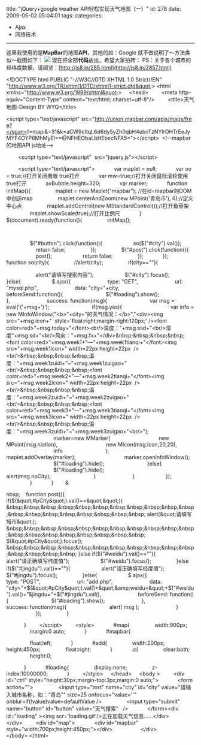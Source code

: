 title: "jQuery+google weather API轻松实现天气地图（一）"
id: 278
date: 2009-05-02 05:04:01
tags: 
categories: 
- Ajax
- 网络技术
---

这里我使用的是**MapBar**的地图**API**，其他的如：Google 就不做说明了～方法类似～截图如下：
[![](/uploads/userup/0905/021309521305.png)](/uploads/userup/0905/021309521305.png)
现在把全部**代码**放出，希望大家拍砖：
PS：关于各个城市的经纬度数据，请阅览：[http://js8.in/285.html](http://js8.in/2857.html)
<!--more-->

&lt;!DOCTYPE html PUBLIC &quot;-//W3C//DTD XHTML 1.0 Strict//EN&quot; &quot;http://www.w3.org/TR/xhtml1/DTD/xhtml1-strict.dtd&quot;&gt;
&lt;html xmlns=&quot;http://www.w3.org/1999/xhtml&quot;&gt;
&nbsp;&nbsp;&nbsp; &lt;head&gt;
&nbsp;&nbsp;&nbsp;&nbsp;&nbsp;&nbsp;&nbsp; &lt;meta http-equiv=&quot;Content-Type&quot; content=&quot;text/html; charset=utf-8&quot;/&gt;
&nbsp;&nbsp;&nbsp;&nbsp;&nbsp;&nbsp;&nbsp; &lt;title&gt;天气地图-Design BY WYQ&lt;/title&gt;&nbsp;&nbsp;&nbsp;&nbsp;&nbsp;&nbsp;&nbsp; <span><span class="tag">
</span></span>

<span><span class="tag">&lt;</span><span class="tag-name">script</span><span>&nbsp;</span><span class="attribute">type</span><span>=</span><span class="attribute-value">&quot;text/javascript&quot;</span><span>&nbsp;</span><span class="attribute">src</span><span>=&quot;http://union.mapbar.com/apis/maps/free?</span><span class="attribute">f</span><span>=</span><span class="attribute-value">mapi</span><span>&amp;</span><span class="attribute"></span><span>=</span><span class="attribute-value">31</span>&amp;<span class="attribute">k</span><span>=</span><span class="attribute-value">aCW9cItqL6d6dy5yZh0qbH4ebnTzNYlrOHTrEeJyMYF4OYP</span><span></span><span class="attribute">6MhMyEl</span><span>==@</span><span class="attribute"></span><span></span><span class="attribute">NFHEObaLbHEbecNFA5</span><span>=&quot;</span><span class="tag">&gt;</span><span class="tag">&lt;/</span><span class="tag-name">script</span><span class="tag">&gt;</span><span>&nbsp; &lt;!--mapbar的地图API js地址--&gt;
</span></span>

&nbsp;&nbsp;&nbsp;&nbsp;&nbsp;&nbsp;&nbsp; &lt;script type=&quot;text/javascript&quot;&nbsp; src=&quot;jquery.js&quot;&gt;&lt;/script&gt;
&nbsp;&nbsp;&nbsp;&nbsp;&nbsp;&nbsp;&nbsp; 

&nbsp;&nbsp;&nbsp;&nbsp;&nbsp;&nbsp;&nbsp; &lt;script type=&quot;text/javascript&quot;&gt;
&nbsp;&nbsp;&nbsp;&nbsp;&nbsp;&nbsp;&nbsp;&nbsp;&nbsp;&nbsp;&nbsp; var maplet = null;
&nbsp;&nbsp;&nbsp;&nbsp;&nbsp;&nbsp;&nbsp;&nbsp;&nbsp;&nbsp;&nbsp; var oo = true;//打开关闭鹰眼 true打开
&nbsp;&nbsp;&nbsp;&nbsp;&nbsp;&nbsp;&nbsp;&nbsp;&nbsp;&nbsp;&nbsp; var mw=true;//打开关闭鼠标滚轮使用 true打开
&nbsp;&nbsp;&nbsp;&nbsp;&nbsp;&nbsp;&nbsp;&nbsp;&nbsp;&nbsp;&nbsp; avBubble.height=320;
&nbsp;&nbsp;&nbsp;&nbsp;&nbsp;&nbsp;&nbsp;&nbsp;&nbsp;&nbsp;&nbsp; var marker;
&nbsp;&nbsp;&nbsp;&nbsp;&nbsp;&nbsp;&nbsp;&nbsp;&nbsp;&nbsp;&nbsp; function initMap(){
&nbsp;&nbsp;&nbsp;&nbsp;&nbsp;&nbsp;&nbsp;&nbsp;&nbsp;&nbsp;&nbsp;&nbsp;&nbsp;&nbsp;&nbsp; maplet = new Maplet(&quot;mapbar&quot;); //在id=mapbar的DOM中创造map
&nbsp;&nbsp;&nbsp;&nbsp;&nbsp;&nbsp;&nbsp;&nbsp;&nbsp;&nbsp;&nbsp;&nbsp;&nbsp;&nbsp;&nbsp; maplet.centerAndZoom(new MPoint('青岛市'), 6);//定义中心点
&nbsp;&nbsp;&nbsp;&nbsp;&nbsp;&nbsp;&nbsp;&nbsp;&nbsp;&nbsp;&nbsp;&nbsp;&nbsp;&nbsp;&nbsp; maplet.addControl(new MStandardControl());//打开鱼骨架
&nbsp;&nbsp;&nbsp;&nbsp;&nbsp;&nbsp;&nbsp;&nbsp;&nbsp;&nbsp;&nbsp;&nbsp;&nbsp;&nbsp;&nbsp; maplet.showScale(true);//打开比例尺
&nbsp;&nbsp;&nbsp;&nbsp;&nbsp;&nbsp;&nbsp;&nbsp;&nbsp;&nbsp;&nbsp; }
&nbsp;&nbsp;&nbsp;&nbsp;&nbsp;&nbsp;&nbsp;&nbsp;&nbsp;&nbsp;&nbsp; $(document).ready(function(){
&nbsp;&nbsp;&nbsp;&nbsp;&nbsp;&nbsp;&nbsp;&nbsp;&nbsp;&nbsp;&nbsp;&nbsp;&nbsp;&nbsp;&nbsp; initMap();

&nbsp;&nbsp;&nbsp;&nbsp;&nbsp;&nbsp;&nbsp;&nbsp;&nbsp;&nbsp;&nbsp;&nbsp;&nbsp;&nbsp;&nbsp;&nbsp;

&nbsp;&nbsp;&nbsp;&nbsp;&nbsp;&nbsp;&nbsp;&nbsp;&nbsp;&nbsp;&nbsp;&nbsp;&nbsp;&nbsp;&nbsp; $(&quot;#button&quot;).click(function(){
&nbsp;&nbsp;&nbsp;&nbsp;&nbsp;&nbsp;&nbsp;&nbsp;&nbsp;&nbsp;&nbsp;&nbsp;&nbsp;&nbsp;&nbsp;&nbsp;&nbsp;&nbsp;&nbsp; so($(&quot;#city&quot;).val());
&nbsp;&nbsp;&nbsp;&nbsp;&nbsp;&nbsp;&nbsp;&nbsp;&nbsp;&nbsp;&nbsp;&nbsp;&nbsp;&nbsp;&nbsp;&nbsp;&nbsp;&nbsp;&nbsp; return false;
&nbsp;&nbsp;&nbsp;&nbsp;&nbsp;&nbsp;&nbsp;&nbsp;&nbsp;&nbsp;&nbsp;&nbsp;&nbsp;&nbsp;&nbsp; });
&nbsp;&nbsp;&nbsp;&nbsp;&nbsp;&nbsp;&nbsp;&nbsp;&nbsp;&nbsp;&nbsp;&nbsp;&nbsp;&nbsp;&nbsp; $(&quot;#post&quot;).click(function(){
&nbsp;&nbsp;&nbsp;&nbsp;&nbsp;&nbsp;&nbsp;&nbsp;&nbsp;&nbsp;&nbsp;&nbsp;&nbsp;&nbsp;&nbsp;&nbsp;&nbsp;&nbsp;&nbsp; post();
&nbsp;&nbsp;&nbsp;&nbsp;&nbsp;&nbsp;&nbsp;&nbsp;&nbsp;&nbsp;&nbsp;&nbsp;&nbsp;&nbsp;&nbsp;&nbsp;&nbsp;&nbsp;&nbsp; return false;
&nbsp;&nbsp;&nbsp;&nbsp;&nbsp;&nbsp;&nbsp;&nbsp;&nbsp;&nbsp;&nbsp;&nbsp;&nbsp;&nbsp;&nbsp; });
&nbsp;&nbsp;&nbsp;&nbsp;&nbsp;&nbsp;&nbsp;&nbsp;&nbsp;&nbsp;&nbsp; });
&nbsp;&nbsp;&nbsp;&nbsp;&nbsp;&nbsp;&nbsp;&nbsp;&nbsp;&nbsp;&nbsp; function so(city){
&nbsp;&nbsp;&nbsp;&nbsp;&nbsp;&nbsp;&nbsp;&nbsp;&nbsp;&nbsp;&nbsp;&nbsp;&nbsp;&nbsp;&nbsp; //alert(city);
&nbsp;&nbsp;&nbsp;&nbsp;&nbsp;&nbsp;&nbsp;&nbsp;&nbsp;&nbsp;&nbsp;&nbsp;&nbsp;&nbsp;&nbsp; if(city==&quot;&quot;){

&nbsp;&nbsp;&nbsp;&nbsp;&nbsp;&nbsp;&nbsp;&nbsp;&nbsp;&nbsp;&nbsp;&nbsp;&nbsp;&nbsp;&nbsp;&nbsp;&nbsp;&nbsp;&nbsp; alert(&quot;请填写搜索内容&quot;);
&nbsp;&nbsp;&nbsp;&nbsp;&nbsp;&nbsp;&nbsp;&nbsp;&nbsp;&nbsp;&nbsp;&nbsp;&nbsp;&nbsp;&nbsp;&nbsp;&nbsp;&nbsp;&nbsp; $(&quot;#city&quot;).focus();
&nbsp;&nbsp;&nbsp;&nbsp;&nbsp;&nbsp;&nbsp;&nbsp;&nbsp;&nbsp;&nbsp;&nbsp;&nbsp;&nbsp;&nbsp; }else{
&nbsp;&nbsp;&nbsp;&nbsp;&nbsp;&nbsp;&nbsp;&nbsp;&nbsp;&nbsp;&nbsp;&nbsp;&nbsp;&nbsp;&nbsp;&nbsp;&nbsp;&nbsp;&nbsp; $.ajax({
&nbsp;&nbsp;&nbsp;&nbsp;&nbsp;&nbsp;&nbsp;&nbsp;&nbsp;&nbsp;&nbsp;&nbsp;&nbsp;&nbsp;&nbsp;&nbsp;&nbsp;&nbsp;&nbsp;&nbsp;&nbsp;&nbsp;&nbsp; type: &quot;GET&quot;,
&nbsp;&nbsp;&nbsp;&nbsp;&nbsp;&nbsp;&nbsp;&nbsp;&nbsp;&nbsp;&nbsp;&nbsp;&nbsp;&nbsp;&nbsp;&nbsp;&nbsp;&nbsp;&nbsp;&nbsp;&nbsp;&nbsp;&nbsp; url: &quot;mysql.php&quot;,
&nbsp;&nbsp;&nbsp;&nbsp;&nbsp;&nbsp;&nbsp;&nbsp;&nbsp;&nbsp;&nbsp;&nbsp;&nbsp;&nbsp;&nbsp;&nbsp;&nbsp;&nbsp;&nbsp;&nbsp;&nbsp;&nbsp;&nbsp; data: &quot;city=&quot;+city,
&nbsp;&nbsp;&nbsp;&nbsp;&nbsp;&nbsp;&nbsp;&nbsp;&nbsp;&nbsp;&nbsp;&nbsp;&nbsp;&nbsp;&nbsp;&nbsp;&nbsp;&nbsp;&nbsp;&nbsp;&nbsp;&nbsp;&nbsp; beforeSend:function(){
&nbsp;&nbsp;&nbsp;&nbsp;&nbsp;&nbsp;&nbsp;&nbsp;&nbsp;&nbsp;&nbsp;&nbsp;&nbsp;&nbsp;&nbsp;&nbsp;&nbsp;&nbsp;&nbsp;&nbsp;&nbsp;&nbsp;&nbsp;&nbsp;&nbsp;&nbsp;&nbsp; $(&quot;#loading&quot;).show();
&nbsp;&nbsp;&nbsp;&nbsp;&nbsp;&nbsp;&nbsp;&nbsp;&nbsp;&nbsp;&nbsp;&nbsp;&nbsp;&nbsp;&nbsp;&nbsp;&nbsp;&nbsp;&nbsp;&nbsp;&nbsp;&nbsp;&nbsp; },
&nbsp;&nbsp;&nbsp;&nbsp;&nbsp;&nbsp;&nbsp;&nbsp;&nbsp;&nbsp;&nbsp;&nbsp;&nbsp;&nbsp;&nbsp;&nbsp;&nbsp;&nbsp;&nbsp;&nbsp;&nbsp;&nbsp;&nbsp; success: function(msg){
&nbsp;&nbsp;&nbsp;&nbsp;&nbsp;&nbsp;&nbsp;&nbsp;&nbsp;&nbsp;&nbsp;&nbsp;&nbsp;&nbsp;&nbsp;&nbsp;&nbsp;&nbsp;&nbsp;&nbsp;&nbsp;&nbsp;&nbsp;&nbsp;&nbsp;&nbsp;&nbsp; var msg = eval('('+msg+')');
&nbsp;&nbsp;&nbsp;&nbsp;&nbsp;&nbsp;&nbsp;&nbsp;&nbsp;&nbsp;&nbsp;&nbsp;&nbsp;&nbsp;&nbsp;&nbsp;&nbsp;&nbsp;&nbsp;&nbsp;&nbsp;&nbsp;&nbsp;&nbsp;&nbsp;&nbsp;&nbsp; if(msg.yes){
&nbsp;&nbsp;&nbsp;&nbsp;&nbsp;&nbsp;&nbsp;&nbsp;&nbsp;&nbsp;&nbsp;&nbsp;&nbsp;&nbsp;&nbsp;&nbsp;&nbsp;&nbsp;&nbsp;&nbsp;&nbsp;&nbsp;&nbsp;&nbsp;&nbsp;&nbsp;&nbsp;&nbsp;&nbsp;&nbsp;&nbsp; var info = new MInfoWindow(&quot;&lt;b&gt;&quot;+city+&quot;的天气情况：&lt;/b&gt;&quot;,&quot;&lt;div&gt;&lt;img src=&quot;+msg.icon+&quot;&nbsp; style='float:right;margin-right:120px;' /&gt;&lt;font color=red&gt;&quot;+msg.today+&quot;&lt;/font&gt;&lt;br/&gt;温度：&quot;+msg.ssd+&quot;&lt;br/&gt;湿度&quot;+msg.sd+&quot;&lt;br/&gt;风向：&quot;+msg.fx+&quot;&lt;/div&gt;&amp;nbsp;&amp;nbsp;&amp;nbsp;&amp;nbsp;&lt;font color=red&gt;&quot;+msg.week1+&quot;&mdash;&quot;+msg.week1tianqi+&quot;&lt;/font&gt;&lt;img src=&quot;+msg.week1icon+&quot; width=22px height=22px&nbsp; /&gt;&lt;br/&gt;&amp;nbsp;&amp;nbsp;&amp;nbsp;&amp;nbsp;温度：&quot;+msg.week1zuidi+&quot;~&quot;+msg.week1zuigao+&quot;&lt;br/&gt;&amp;nbsp;&amp;nbsp;&amp;nbsp;&amp;nbsp;&lt;font color=red&gt;&quot;+msg.week2+&quot;&mdash;&quot;+msg.week2tianqi+&quot;&lt;/font&gt;&lt;img src=&quot;+msg.week2icon+&quot; width=22px height=22px&nbsp; /&gt;&lt;br/&gt;&amp;nbsp;&amp;nbsp;&amp;nbsp;&amp;nbsp;温度：&quot;+msg.week2zuidi+&quot;~&quot;+msg.week2zuigao+&quot;&lt;br/&gt;&amp;nbsp;&amp;nbsp;&amp;nbsp;&amp;nbsp;&lt;font color=red&gt;&quot;+msg.week3+&quot;&mdash;&quot;+msg.week3tianqi+&quot;&lt;/font&gt;&lt;img src=&quot;+msg.week3icon+&quot; width=22px height=22px&nbsp; /&gt;&lt;br/&gt;&amp;nbsp;&amp;nbsp;&amp;nbsp;&amp;nbsp;温度：&quot;+msg.week3zuidi+&quot;~&quot;+msg.week3zuigao+&quot;&lt;br/&gt;&quot;);
&nbsp;&nbsp;&nbsp;&nbsp;&nbsp;&nbsp;&nbsp;&nbsp;&nbsp;&nbsp;&nbsp;&nbsp;&nbsp;&nbsp;&nbsp;&nbsp;&nbsp;&nbsp;&nbsp;&nbsp;&nbsp;&nbsp;&nbsp;&nbsp;&nbsp;&nbsp;&nbsp;&nbsp;&nbsp;&nbsp;&nbsp; marker=new MMarker(
&nbsp;&nbsp;&nbsp;&nbsp;&nbsp;&nbsp;&nbsp;&nbsp;&nbsp;&nbsp;&nbsp;&nbsp;&nbsp;&nbsp;&nbsp;&nbsp;&nbsp;&nbsp;&nbsp;&nbsp;&nbsp;&nbsp;&nbsp;&nbsp;&nbsp;&nbsp;&nbsp;&nbsp;&nbsp;&nbsp;&nbsp; new MPoint(msg.nlatlon),
&nbsp;&nbsp;&nbsp;&nbsp;&nbsp;&nbsp;&nbsp;&nbsp;&nbsp;&nbsp;&nbsp;&nbsp;&nbsp;&nbsp;&nbsp;&nbsp;&nbsp;&nbsp;&nbsp;&nbsp;&nbsp;&nbsp;&nbsp;&nbsp;&nbsp;&nbsp;&nbsp;&nbsp;&nbsp;&nbsp;&nbsp; new MIcon(msg.icon,20,20),
&nbsp;&nbsp;&nbsp;&nbsp;&nbsp;&nbsp;&nbsp;&nbsp;&nbsp;&nbsp;&nbsp;&nbsp;&nbsp;&nbsp;&nbsp;&nbsp;&nbsp;&nbsp;&nbsp;&nbsp;&nbsp;&nbsp;&nbsp;&nbsp;&nbsp;&nbsp;&nbsp;&nbsp;&nbsp;&nbsp;&nbsp; info
&nbsp;&nbsp;&nbsp;&nbsp;&nbsp;&nbsp;&nbsp;&nbsp;&nbsp;&nbsp;&nbsp;&nbsp;&nbsp;&nbsp;&nbsp;&nbsp;&nbsp;&nbsp;&nbsp;&nbsp;&nbsp;&nbsp;&nbsp;&nbsp;&nbsp;&nbsp;&nbsp; );
&nbsp;&nbsp;&nbsp;&nbsp;&nbsp;&nbsp;&nbsp;&nbsp;&nbsp;&nbsp;&nbsp;&nbsp;&nbsp;&nbsp;&nbsp;&nbsp;&nbsp;&nbsp;&nbsp;&nbsp;&nbsp;&nbsp;&nbsp;&nbsp;&nbsp;&nbsp;&nbsp;&nbsp;&nbsp;&nbsp;&nbsp; maplet.addOverlay(marker);
&nbsp;&nbsp;&nbsp;&nbsp;&nbsp;&nbsp;&nbsp;&nbsp;&nbsp;&nbsp;&nbsp;&nbsp;&nbsp;&nbsp;&nbsp;&nbsp;&nbsp;&nbsp;&nbsp;&nbsp;&nbsp;&nbsp;&nbsp;&nbsp;&nbsp;&nbsp;&nbsp;&nbsp;&nbsp;&nbsp;&nbsp; marker.openInfoWindow();
&nbsp;&nbsp;&nbsp;&nbsp;&nbsp;&nbsp;&nbsp;&nbsp;&nbsp;&nbsp;&nbsp;&nbsp;&nbsp;&nbsp;&nbsp;&nbsp;&nbsp;&nbsp;&nbsp;&nbsp;&nbsp;&nbsp;&nbsp;&nbsp;&nbsp;&nbsp;&nbsp;&nbsp;&nbsp;&nbsp;&nbsp; $(&quot;#loading&quot;).hide();
&nbsp;&nbsp;&nbsp;&nbsp;&nbsp;&nbsp;&nbsp;&nbsp;&nbsp;&nbsp;&nbsp;&nbsp;&nbsp;&nbsp;&nbsp;&nbsp;&nbsp;&nbsp;&nbsp;&nbsp;&nbsp;&nbsp;&nbsp;&nbsp;&nbsp;&nbsp;&nbsp; }else{
&nbsp;&nbsp;&nbsp;&nbsp;&nbsp;&nbsp;&nbsp;&nbsp;&nbsp;&nbsp;&nbsp;&nbsp;&nbsp;&nbsp;&nbsp;&nbsp;&nbsp;&nbsp;&nbsp;&nbsp;&nbsp;&nbsp;&nbsp;&nbsp;&nbsp;&nbsp;&nbsp;&nbsp;&nbsp;&nbsp;&nbsp; $(&quot;#loading&quot;).hide();
&nbsp;&nbsp;&nbsp;&nbsp;&nbsp;&nbsp;&nbsp;&nbsp;&nbsp;&nbsp;&nbsp;&nbsp;&nbsp;&nbsp;&nbsp;&nbsp;&nbsp;&nbsp;&nbsp;&nbsp;&nbsp;&nbsp;&nbsp;&nbsp;&nbsp;&nbsp;&nbsp;&nbsp;&nbsp;&nbsp;&nbsp; alert(msg.noCity);
&nbsp;&nbsp;&nbsp;&nbsp;&nbsp;&nbsp;&nbsp;&nbsp;&nbsp;&nbsp;&nbsp;&nbsp;&nbsp;&nbsp;&nbsp;&nbsp;&nbsp;&nbsp;&nbsp;&nbsp;&nbsp;&nbsp;&nbsp;&nbsp;&nbsp;&nbsp;&nbsp; }
&nbsp;&nbsp;&nbsp;&nbsp;&nbsp;&nbsp;&nbsp;&nbsp;&nbsp;&nbsp;&nbsp;&nbsp;&nbsp;&nbsp;&nbsp;&nbsp;&nbsp;&nbsp;&nbsp;&nbsp;&nbsp;&nbsp;&nbsp; }
&nbsp;&nbsp;&nbsp;&nbsp;&nbsp;&nbsp;&nbsp;&nbsp;&nbsp;&nbsp;&nbsp;&nbsp;&nbsp;&nbsp;&nbsp;&nbsp;&nbsp;&nbsp;&nbsp; });
&nbsp;&nbsp;&nbsp;&nbsp;&nbsp;&nbsp;&nbsp;&nbsp;&nbsp;&nbsp;&nbsp;&nbsp;&nbsp;&nbsp;&nbsp; }
&nbsp;&nbsp;&nbsp;&nbsp;&nbsp;&nbsp;&nbsp;&nbsp;&nbsp;&nbsp;&nbsp; }
&nbsp;&nbsp;&nbsp;&nbsp;&nbsp;&nbsp;&nbsp;&

nbsp;&nbsp;&nbsp;&nbsp; function post(){
&nbsp;&nbsp;&nbsp;&nbsp;&nbsp;&nbsp;&nbsp;&nbsp;&nbsp;&nbsp;&nbsp;&nbsp;&nbsp;&nbsp;&nbsp; if($(&quot;#pCity&quot;).val()==&quot;&quot;){
&nbsp;&nbsp;&nbsp;&nbsp;&nbsp;&nbsp;&nbsp;&nbsp;&nbsp;&nbsp;&nbsp;&nbsp;&nbsp;&nbsp;&nbsp;&nbsp;&nbsp;&nbsp;&nbsp; alert(&quot;请填写城市&quot;);
&nbsp;&nbsp;&nbsp;&nbsp;&nbsp;&nbsp;&nbsp;&nbsp;&nbsp;&nbsp;&nbsp;&nbsp;&nbsp;&nbsp;&nbsp;&nbsp;&nbsp;&nbsp;&nbsp; $(&quot;#pCity&quot;).focus();
&nbsp;&nbsp;&nbsp;&nbsp;&nbsp;&nbsp;&nbsp;&nbsp;&nbsp;&nbsp;&nbsp;&nbsp;&nbsp;&nbsp;&nbsp; }else if($(&quot;#weidu&quot;).val()==&quot;&quot;){
&nbsp;&nbsp;&nbsp;&nbsp;&nbsp;&nbsp;&nbsp;&nbsp;&nbsp;&nbsp;&nbsp;&nbsp;&nbsp;&nbsp;&nbsp;&nbsp;&nbsp;&nbsp;&nbsp; alert(&quot;请正确填写纬度值&quot;);
&nbsp;&nbsp;&nbsp;&nbsp;&nbsp;&nbsp;&nbsp;&nbsp;&nbsp;&nbsp;&nbsp;&nbsp;&nbsp;&nbsp;&nbsp;&nbsp;&nbsp;&nbsp;&nbsp; $(&quot;#weidu&quot;).focus();
&nbsp;&nbsp;&nbsp;&nbsp;&nbsp;&nbsp;&nbsp;&nbsp;&nbsp;&nbsp;&nbsp;&nbsp;&nbsp;&nbsp;&nbsp; }else if($(&quot;#jingdu&quot;).val()==&quot;&quot;){
&nbsp;&nbsp;&nbsp;&nbsp;&nbsp;&nbsp;&nbsp;&nbsp;&nbsp;&nbsp;&nbsp;&nbsp;&nbsp;&nbsp;&nbsp;&nbsp;&nbsp;&nbsp;&nbsp; alert(&quot;请正确填写经度值&quot;);
&nbsp;&nbsp;&nbsp;&nbsp;&nbsp;&nbsp;&nbsp;&nbsp;&nbsp;&nbsp;&nbsp;&nbsp;&nbsp;&nbsp;&nbsp;&nbsp;&nbsp;&nbsp;&nbsp; $(&quot;#jingdu&quot;).focus();
&nbsp;&nbsp;&nbsp;&nbsp;&nbsp;&nbsp;&nbsp;&nbsp;&nbsp;&nbsp;&nbsp;&nbsp;&nbsp;&nbsp;&nbsp; }else{
&nbsp;&nbsp;&nbsp;&nbsp;&nbsp;&nbsp;&nbsp;&nbsp;&nbsp;&nbsp;&nbsp;&nbsp;&nbsp;&nbsp;&nbsp;&nbsp;&nbsp;&nbsp;&nbsp; $.ajax({
&nbsp;&nbsp;&nbsp;&nbsp;&nbsp;&nbsp;&nbsp;&nbsp;&nbsp;&nbsp;&nbsp;&nbsp;&nbsp;&nbsp;&nbsp;&nbsp;&nbsp;&nbsp;&nbsp;&nbsp;&nbsp;&nbsp;&nbsp; type: &quot;POST&quot;,
&nbsp;&nbsp;&nbsp;&nbsp;&nbsp;&nbsp;&nbsp;&nbsp;&nbsp;&nbsp;&nbsp;&nbsp;&nbsp;&nbsp;&nbsp;&nbsp;&nbsp;&nbsp;&nbsp;&nbsp;&nbsp;&nbsp;&nbsp; url: &quot;add.php&quot;,
&nbsp;&nbsp;&nbsp;&nbsp;&nbsp;&nbsp;&nbsp;&nbsp;&nbsp;&nbsp;&nbsp;&nbsp;&nbsp;&nbsp;&nbsp;&nbsp;&nbsp;&nbsp;&nbsp;&nbsp;&nbsp;&nbsp;&nbsp; data: &quot;city=&quot;+$(&quot;#pCity&quot;).val()+&quot;&amp;weidu=&quot;+$(&quot;#weidu&quot;).val()+&quot;&amp;jingdu=&quot;+$(&quot;#jingdu&quot;).val(),
&nbsp;&nbsp;&nbsp;&nbsp;&nbsp;&nbsp;&nbsp;&nbsp;&nbsp;&nbsp;&nbsp;&nbsp;&nbsp;&nbsp;&nbsp;&nbsp;&nbsp;&nbsp;&nbsp;&nbsp;&nbsp;&nbsp;&nbsp; beforeSend: function(){
&nbsp;&nbsp;&nbsp;&nbsp;&nbsp;&nbsp;&nbsp;&nbsp;&nbsp;&nbsp;&nbsp;&nbsp;&nbsp;&nbsp;&nbsp;&nbsp;&nbsp;&nbsp;&nbsp;&nbsp;&nbsp;&nbsp;&nbsp;&nbsp;&nbsp;&nbsp;&nbsp; $(&quot;#loading&quot;).show();
&nbsp;&nbsp;&nbsp;&nbsp;&nbsp;&nbsp;&nbsp;&nbsp;&nbsp;&nbsp;&nbsp;&nbsp;&nbsp;&nbsp;&nbsp;&nbsp;&nbsp;&nbsp;&nbsp;&nbsp;&nbsp;&nbsp;&nbsp; },
&nbsp;&nbsp;&nbsp;&nbsp;&nbsp;&nbsp;&nbsp;&nbsp;&nbsp;&nbsp;&nbsp;&nbsp;&nbsp;&nbsp;&nbsp;&nbsp;&nbsp;&nbsp;&nbsp;&nbsp;&nbsp;&nbsp;&nbsp; success: function(msg){
&nbsp;&nbsp;&nbsp;&nbsp;&nbsp;&nbsp;&nbsp;&nbsp;&nbsp;&nbsp;&nbsp;&nbsp;&nbsp;&nbsp;&nbsp;&nbsp;&nbsp;&nbsp;&nbsp;&nbsp;&nbsp;&nbsp;&nbsp;&nbsp;&nbsp;&nbsp;&nbsp; alert( msg );
&nbsp;&nbsp;&nbsp;&nbsp;&nbsp;&nbsp;&nbsp;&nbsp;&nbsp;&nbsp;&nbsp;&nbsp;&nbsp;&nbsp;&nbsp;&nbsp;&nbsp;&nbsp;&nbsp;&nbsp;&nbsp;&nbsp;&nbsp; }
&nbsp;&nbsp;&nbsp;&nbsp;&nbsp;&nbsp;&nbsp;&nbsp;&nbsp;&nbsp;&nbsp;&nbsp;&nbsp;&nbsp;&nbsp;&nbsp;&nbsp;&nbsp;&nbsp; });
&nbsp;&nbsp;&nbsp;&nbsp;&nbsp;&nbsp;&nbsp;&nbsp;&nbsp;&nbsp;&nbsp;&nbsp;&nbsp;&nbsp;&nbsp; }

&nbsp;&nbsp;&nbsp;&nbsp;&nbsp;&nbsp;&nbsp;&nbsp;&nbsp;&nbsp;&nbsp; }
&nbsp;&nbsp;&nbsp;&nbsp;&nbsp;&nbsp;&nbsp; &lt;/script&gt;
&nbsp;&nbsp;&nbsp;&nbsp;&nbsp;&nbsp;&nbsp; &lt;style&gt;
&nbsp;&nbsp;&nbsp;&nbsp;&nbsp;&nbsp;&nbsp;&nbsp;&nbsp;&nbsp;&nbsp; #map{
&nbsp;&nbsp;&nbsp;&nbsp;&nbsp;&nbsp;&nbsp;&nbsp;&nbsp;&nbsp;&nbsp;&nbsp;&nbsp;&nbsp;&nbsp; width:900px;
&nbsp;&nbsp;&nbsp;&nbsp;&nbsp;&nbsp;&nbsp;&nbsp;&nbsp;&nbsp;&nbsp;&nbsp;&nbsp;&nbsp;&nbsp; margin:0 auto;
&nbsp;&nbsp;&nbsp;&nbsp;&nbsp;&nbsp;&nbsp;&nbsp;&nbsp;&nbsp;&nbsp; }
&nbsp;&nbsp;&nbsp;&nbsp;&nbsp;&nbsp;&nbsp;&nbsp;&nbsp;&nbsp;&nbsp; #mapbar{

&nbsp;&nbsp;&nbsp;&nbsp;&nbsp;&nbsp;&nbsp;&nbsp;&nbsp;&nbsp;&nbsp;&nbsp;&nbsp;&nbsp;&nbsp; float:left;
&nbsp;&nbsp;&nbsp;&nbsp;&nbsp;&nbsp;&nbsp;&nbsp;&nbsp;&nbsp;&nbsp; }
&nbsp;&nbsp;&nbsp;&nbsp;&nbsp;&nbsp;&nbsp;&nbsp;&nbsp;&nbsp;&nbsp; #add{
&nbsp;&nbsp;&nbsp;&nbsp;&nbsp;&nbsp;&nbsp;&nbsp;&nbsp;&nbsp;&nbsp;&nbsp;&nbsp;&nbsp;&nbsp; width:200px;
&nbsp;&nbsp;&nbsp;&nbsp;&nbsp;&nbsp;&nbsp;&nbsp;&nbsp;&nbsp;&nbsp;&nbsp;&nbsp;&nbsp;&nbsp; height:450px;
&nbsp;&nbsp;&nbsp;&nbsp;&nbsp;&nbsp;&nbsp;&nbsp;&nbsp;&nbsp;&nbsp;&nbsp;&nbsp;&nbsp;&nbsp; float:right;
&nbsp;&nbsp;&nbsp;&nbsp;&nbsp;&nbsp;&nbsp;&nbsp;&nbsp;&nbsp;&nbsp; }
&nbsp;&nbsp;&nbsp;&nbsp;&nbsp;&nbsp;&nbsp;&nbsp;&nbsp;&nbsp;&nbsp; .c{
&nbsp;&nbsp;&nbsp;&nbsp;&nbsp;&nbsp;&nbsp;&nbsp;&nbsp;&nbsp;&nbsp;&nbsp;&nbsp;&nbsp;&nbsp; clear:both;
&nbsp;&nbsp;&nbsp;&nbsp;&nbsp;&nbsp;&nbsp;&nbsp;&nbsp;&nbsp;&nbsp;&nbsp;&nbsp;&nbsp;&nbsp; height:0;

&nbsp;&nbsp;&nbsp;&nbsp;&nbsp;&nbsp;&nbsp;&nbsp;&nbsp;&nbsp;&nbsp; }
&nbsp;&nbsp;&nbsp;&nbsp;&nbsp;&nbsp;&nbsp;&nbsp;&nbsp;&nbsp;&nbsp; #loading{
&nbsp;&nbsp;&nbsp;&nbsp;&nbsp;&nbsp;&nbsp;&nbsp;&nbsp;&nbsp;&nbsp;&nbsp;&nbsp;&nbsp;&nbsp; display:none;
&nbsp;&nbsp;&nbsp;&nbsp;&nbsp;&nbsp;&nbsp;&nbsp;&nbsp;&nbsp;&nbsp;&nbsp;&nbsp;&nbsp;&nbsp; z-index:10000000;
&nbsp;&nbsp;&nbsp;&nbsp;&nbsp;&nbsp;&nbsp;&nbsp;&nbsp;&nbsp;&nbsp; }
&nbsp;&nbsp;&nbsp;&nbsp;&nbsp;&nbsp;&nbsp; &lt;/style&gt;
&nbsp;&nbsp;&nbsp; &lt;/head&gt;
&nbsp;&nbsp;&nbsp; &lt;body &gt;
&nbsp;&nbsp;&nbsp;&nbsp;&nbsp;&nbsp;&nbsp; &lt;div id=&quot;ctrl&quot; style=&quot;height:30px;margin-top:3px;margin:0 auto;&quot;&gt;
&nbsp;&nbsp;&nbsp;&nbsp;&nbsp;&nbsp;&nbsp;&nbsp;&nbsp;&nbsp;&nbsp; &lt;form action=&quot;&quot;&gt;
&nbsp;&nbsp;&nbsp;&nbsp;&nbsp;&nbsp;&nbsp;&nbsp;&nbsp;&nbsp;&nbsp;&nbsp;&nbsp;&nbsp;&nbsp; &lt;input type=&quot;text&quot; name=&quot;city&quot; id=&quot;city&quot; value=&quot;请输入城市名称，如：&ldquo;青岛&rdquo;&quot; size=25 onfocus=&quot;value=''&quot;&nbsp; onblur=if(!value)value=defaultValue /&gt;
&nbsp;&nbsp;&nbsp;&nbsp;&nbsp;&nbsp;&nbsp;&nbsp;&nbsp;&nbsp;&nbsp;&nbsp;&nbsp;&nbsp;&nbsp; &lt;input type=&quot;submit&quot; name=&quot;button&quot; id=&quot;button&quot; value=&quot;天气搜索&quot;&nbsp;&nbsp; /&gt;
&nbsp;&nbsp;&nbsp;&nbsp;&nbsp;&nbsp;&nbsp;&nbsp;&nbsp;&nbsp;&nbsp; &lt;/form&gt;&lt;div id=&quot;loading&quot; &gt;&lt;img scr='loading.gif'/&gt;正在加载天气信息&hellip;&hellip;&lt;/div&gt;
&nbsp;&nbsp;&nbsp;&nbsp;&nbsp;&nbsp;&nbsp; &lt;/div&gt;
&nbsp;&nbsp;&nbsp;&nbsp;&nbsp;&nbsp;&nbsp; &lt;div id=&quot;map&quot;&gt;
&nbsp;&nbsp;&nbsp;&nbsp;&nbsp;&nbsp;&nbsp;&nbsp;&nbsp;&nbsp;&nbsp; &lt;div id=&quot;mapbar&quot; style=&quot;width:700px;height:450px;&quot;&gt;&lt;/div&gt;&nbsp;&nbsp;&nbsp;&nbsp;&nbsp;&nbsp;&nbsp;&nbsp;&nbsp;&nbsp; 
&nbsp;&nbsp;&nbsp;&nbsp;&nbsp;&nbsp;&nbsp; &lt;/div&gt;
&nbsp;&nbsp;&nbsp;&nbsp;&nbsp;&nbsp; 
&nbsp;&nbsp;&nbsp; &lt;/body&gt;
&lt;/html&gt;